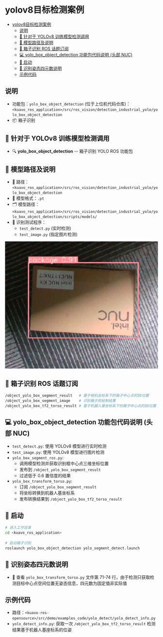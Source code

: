 # yolov8目标检测案例

- [yolov8目标检测案例](#yolov8目标检测案例)
  - [说明](#说明)
  - [🎯 针对于 YOLOv8 训练模型检测调用](#-针对于-yolov8-训练模型检测调用)
  - [📁 模型路径及说明](#-模型路径及说明)
  - [📡 箱子识别 ROS 话题订阅](#-箱子识别-ros-话题订阅)
  - [💻 yolo\_box\_object\_detection 功能包代码说明 (头部 NUC)](#-yolo_box_object_detection-功能包代码说明-头部-nuc)
  - [🚀 启动](#-启动)
  - [🔧 识别姿态四元数说明](#-识别姿态四元数说明)
  - [示例代码](#示例代码)

## 说明
- 功能包：`yolo_box_object_detection` (位于上位机代码仓库)：`<kuavo_ros_application>/src/ros_vision/detection_industrial_yolo/yolo_box_object_detection`
- 📦 箱子识别

## 🎯 针对于 YOLOv8 训练模型检测调用

- 🔍 **yolo_box_object_detection** -- 箱子识别 YOLO ROS 功能包

## 📁 模型路径及说明

- 📂 路径：`<kuavo_ros_application>/src/ros_vision/detection_industrial_yolo/yolo_box_object_detection`
- 📄 模型格式：`.pt`
- 🗂️ 模型路径：`<kuavo_ros_application>/src/ros_vision/detection_industrial_yolo/yolo_box_object_detection/scripts/models/`
- 🧪 识别测试程序：
  - `test_detect.py` (实时检测)
  - `test_image.py` (指定图片检测)

![yolov8目标检测案例](images/yolov8案例检测效果图.png)



## 📡 箱子识别 ROS 话题订阅

```bash
/object_yolo_box_segment_result   # 基于相机坐标系下的箱子中心点的3D位置
/object_yolo_box_segment_image    # 识别箱子的绘制结果
/object_yolo_box_tf2_torso_result # 基于机器人基坐标系下的箱子中心点的3D位置
```

## 💻 yolo_box_object_detection 功能包代码说明 (头部 NUC)

- `test_detect.py`: 使用 YOLOv8 模型进行实时检测
- `test_image.py`: 使用 YOLOv8 模型进行图片检测
- `yolo_box_segment_ros.py`: 
  - 调用模型检测并获取识别框中心点三维坐标位置
  - 发布到 `/object_yolo_box_segment_result`
  - 过滤低于 0.6 置信度的结果
- `yolo_box_transform_torso.py`: 
  - 订阅 `/object_yolo_box_segment_result` 
  - 将坐标转换到机器人基坐标系
  - 发布转换结果到 `/object_yolo_box_tf2_torso_result`

## 🚀 启动

```bash
# 进入工作目录
cd <kuavo_ros_application>

# 启动箱子识别
roslaunch yolo_box_object_detection yolo_segment_detect.launch
```

## 🔧 识别姿态四元数说明

- 📄 查看 `yolo_box_transform_torso.py` 文件第 71-74 行，由于检测只获取检测目标中心点空间位置无姿态信息，四元数为固定值非实际值

## 示例代码
- 路径：`<kuavo-ros-opensource>/src/demo/examples_code/yolo_detect/yolo_detect_info.py`
- `yolo_detect_info.py`: 获取一次 `/object_yolo_box_tf2_torso_result` 检测结果基于机器人基座标系的位姿